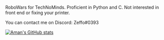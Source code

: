 RoboWars for TechNoMinds. Proficient in Python and C. Not interested in front end or fixing your printer.

You can contact me on Discord: Zeffo#0393

[![Aman's GitHub stats](https://github-readme-stats.vercel.app/api?username=zeffo)](https://github.com/anuraghazra/github-readme-stats)

